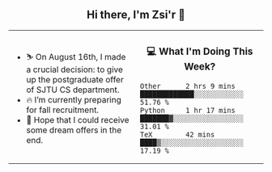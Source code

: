 <h2 align="center"> Hi there, I'm Zsi'r 👋 </h2>

<table>
    <tr>
        <td valign="center" width="50%">
            <ul>
                <li> ⛷️ On August 16th, I made a crucial decision: to give up the postgraduate offer of SJTU CS department.</li>
                <li> 🔥 I’m currently preparing for fall recruitment.</li>
                <li> 🙏 Hope that I could receive some dream offers in the end.</li>
            </ul>
        </td>
       <td valign="top" width="50%">

<h3 align="center"> 💻 What I'm Doing This Week? </h3>

<!--START_SECTION:waka-->
```text
Other      2 hrs 9 mins    █████████████░░░░░░░░░░░░   51.76 % 
Python     1 hr 17 mins    ███████▓░░░░░░░░░░░░░░░░░   31.01 % 
TeX        42 mins         ████▒░░░░░░░░░░░░░░░░░░░░   17.19 % 
```
<!--END_SECTION:waka-->
</td></tr>
</table>
